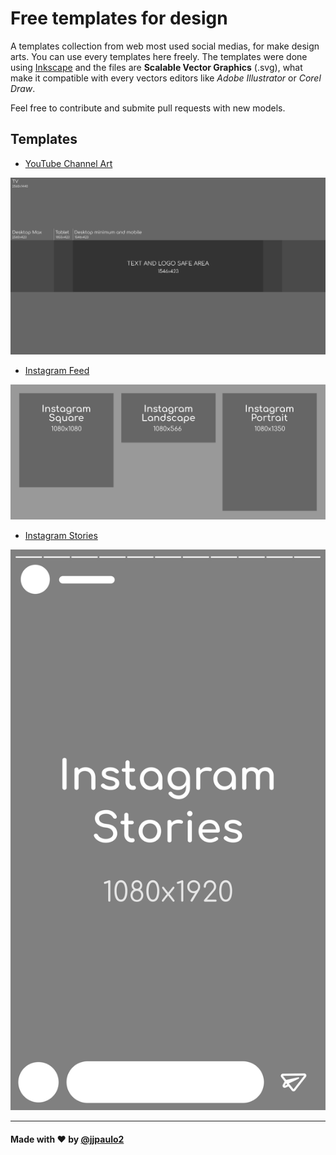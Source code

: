 # Free templates for design

A templates collection from web most used social medias, for make design arts. You can use every templates here freely. The templates were done using [Inkscape](https://inkscape.org) and the files are **Scalable Vector Graphics** (.svg), what make it compatible with every vectors editors like _Adobe Illustrator_ or _Corel Draw_.

Feel free to contribute and submite pull requests with new models.

## Templates

 - [YouTube Channel Art](templates/youtube-channel-art-1440p.svg)

 ![](templates/youtube-channel-art-1440p.svg)

 - [Instagram Feed](templates/instagram-feed-1080p.svg)

 ![](templates/instagram-feed-1080p.svg)

 - [Instagram Stories](templates/instagram-stories-1080p.svg)

 ![](templates/instagram-stories-1080p.svg)


---
#### Made with :hearts: by [@jjpaulo2](https://github.com/jjpaulo2)
